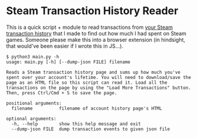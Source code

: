 # Steam Transaction History Reader

This is a quick script + module to read transactions from [your Steam transaction history](https://steampowered.com/account/history/) that I made to find out how much I had spent on Steam games. Someone please make this into a browser extension (in hindsight, that would've been easier if I wrote this in JS...).

```
$ python3 main.py -h                                 
usage: main.py [-h] [--dump-json FILE] filename

Reads a Steam transaction history page and sums up how much you've spent over your account's lifetime. You will need to download/save the page as an HTML file so this script can read it. Load all the transactions on the page by using the "Load More Transactions" button. Then, press Ctrl/Cmd + S to save the page.

positional arguments:
  filename          filename of account history page's HTML

optional arguments:
  -h, --help        show this help message and exit
  --dump-json FILE  dump transaction events to given json file
```